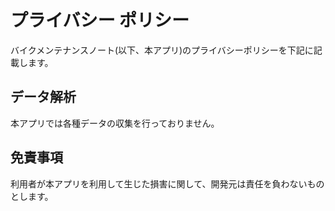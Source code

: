 # プライバシー ポリシー
バイクメンテナンスノート(以下、本アプリ)のプライバシーポリシーを下記に記載します。

## データ解析
本アプリでは各種データの収集を行っておりません。

## 免責事項
利用者が本アプリを利用して生じた損害に関して、開発元は責任を負わないものとします。
